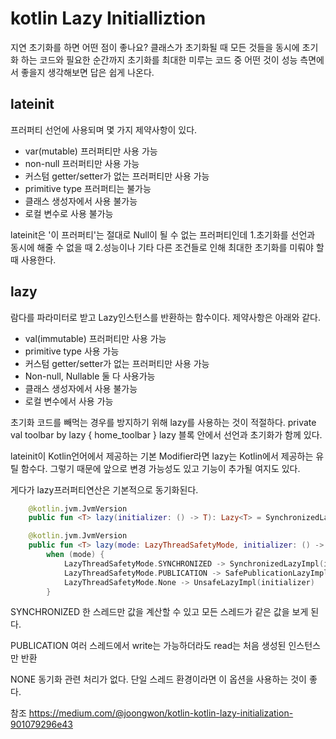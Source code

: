 # kotlin Lazy Initialliztion

지연 초기화를 하면 어떤 점이 좋나요?
클래스가 초기화될 때 모든 것들을 동시에 초기화 하는 코드와 필요한 순간까지 초기화를 최대한 미루는 코드 중 어떤 것이 성능 측면에서 좋을지 생각해보면 답은 쉽게 나온다.

## lateinit
프러퍼티 선언에 사용되며 몇 가지 제약사항이 있다.
* var(mutable) 프러퍼티만 사용 가능
* non-null 프러퍼티만 사용 가능
* 커스텀 getter/setter가 없는 프러퍼티만 사용 가능
* primitive type 프러퍼티는 불가능
* 클래스 생성자에서 사용 불가능
* 로컬 변수로 사용 불가능

lateinit은 '이 프러퍼티'는 
절대로 Null이 될 수 없는 프러퍼티인데 1.초기화를 선언과 동시에 해줄 수 없을 때
2.성능이나 기타 다른 조건들로 인해 최대한 초기화를 미뤄야 할 때
사용한다.

## lazy
람다를 파라미터로 받고 Lazy<T>인스턴스를 반환하는 함수이다. 제약사항은 아래와 같다.
* val(immutable) 프러퍼티만 사용 가능
* primitive type 사용 가능
* 커스텀 getter/setter가 없는 프러퍼티만 사용 가능
* Non-null, Nullable 둘 다 사용가능
* 클래스 생성자에서 사용 불가능
* 로컬 변수에서 사용 가능

초기화 코드를 빼먹는 경우를 방지하기 위해 lazy를 사용하는 것이 적절하다.
    private val toolbar by lazy { home_toolbar }
 lazy 블록 안에서 선언과 초기화가 함께 있다.
 
 lateinit이 Kotlin언어에서 제공하는 기본 Modifier라면 lazy는 Kotlin에서 제공하는 유틸 함수다. 그렇기 때문에 앞으로 변경 가능성도 있고 기능이 추가될 여지도 있다.
 
 게다가 lazy프러퍼티연산은 기본적으로  동기화된다.
```kotlin
    @kotlin.jvm.JvmVersion
    public fun <T> lazy(initializer: () -> T): Lazy<T> = SynchronizedLazyImpl(initializer)

    @kotlin.jvm.JvmVersion
    public fun <T> lazy(mode: LazyThreadSafetyMode, initializer: () -> T): Lazy<T> =
        when (mode) {
            LazyThreadSafetyMode.SYNCHRONIZED -> SynchronizedLazyImpl(initializer)
            LazyThreadSafetyMode.PUBLICATION -> SafePublicationLazyImpl(initializer)
            LazyThreadSafetyMode.None -> UnsafeLazyImpl(initializer)
        }
```
SYNCHRONIZED
한 스레드만 값을 계산할 수 있고 모든 스레드가 같은 값을 보게 된다.

PUBLICATION
여러 스레드에서 write는 가능하더라도 read는 처음 생성된 인스턴스만 반환

NONE
동기화 관련 처리가 없다. 단일 스레드 환경이라면 이 옵션을 사용하는 것이 좋다.


참조
https://medium.com/@joongwon/kotlin-kotlin-lazy-initialization-901079296e43